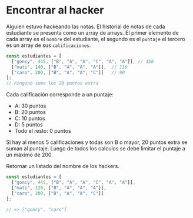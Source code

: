 # Encontrar al hacker

Alguien estuvo hackeando las notas. El historial de notas de cada estudiante se presenta como un array de arrays. El primer elemento de cada array es el `nombre` del estudiante, el segundo es el `puntaje` el tercero es un array de sus `calificaciones`.

```js
const estudiantes = [
  ["goncy", 445, ["B", "A", "A", "C", "A", "A"]], // 150
  ["mati", 140, ["B", "A", "A", "A"]],  // 110
  ["caro", 200, ["B", "A", "A", "C"]]   // 90
];
// ninguno suma los 20 puntos extra
```

Cada calificación corresponde a un puntaje:
* A: 30 puntos
* B: 20 puntos
* C: 10 puntos
* D: 5 puntos
* Todo el resto: 0 puntos

Si hay al menos 5 calificaciones y todas son B o mayor, 20 puntos extra se suman al puntaje. Luego de todos los calculos se debe limitar el puntaje a un máximo de 200.

Retornar un listado del nombre de los hackers.

```js
const estudiantes = [
  ["goncy", 445, ["B", "A", "A", "C", "A", "A"]],
  ["mati", 120, ["B", "A", "A", "A"]],
  ["caro", 200, ["B", "A", "A", "C"]]
];

// => ["goncy", "caro"]
```